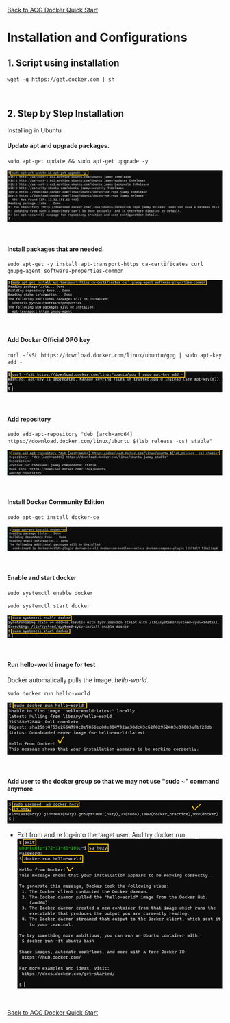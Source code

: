 [Back to ACG Docker Quick Start](../main.md)

# Installation and Configurations

## 1. Script using installation
```
wget -q https://get.docker.com | sh
```

<br>

## 2. Step by Step Installation
Installing in Ubuntu

#### Update apt and upgrade packages.
```
sudo apt-get update && sudo apt-get upgrade -y
```
![](images/001.png)

<br>

#### Install packages that are needed.
```
sudo apt-get -y install apt-transport-https ca-certificates curl gnupg-agent software-properties-common
```
![](images/002.png)

<br>

#### Add Docker Official GPG key
```
curl -fsSL https://download.docker.com/linux/ubuntu/gpg | sudo apt-key add -
```
![](images/003.png)

<br>

#### Add repository
```
sudo add-apt-repository "deb [arch=amd64] https://download.docker.com/linux/ubuntu $(lsb_release -cs) stable"
```
![](images/004.png)

<br>

#### Install Docker Community Edition
```
sudo apt-get install docker-ce
```
![](images/005.png)

<br>

#### Enable and start docker
```
sudo systemctl enable docker
```
```
sudo systemctl start docker
```
![](images/006.png)

<br>

#### Run hello-world image for test
Docker automatically pulls the image, *hello-world*.
```
sudo docker run hello-world
```
![](images/007.png)

<br>

#### Add user to the docker group so that we may not use "sudo ~" command anymore
![](images/008.png)   

* Exit from and re log-into the target user. And try docker run.   
![](images/009.png)   


<br>

[Back to ACG Docker Quick Start](../main.md)